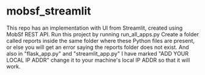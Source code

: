 # mobsf_streamlit
This repo has an implementation with UI from Streamlit, created using MobSf REST API. Run this project by running run_all_apps.py
Create a folder called reports inside the same folder where these Python files are present, or else you will get an error saying the reports folder does not exist.
And also in "flask_app.py" and "streamlit_app.py" I have marked "ADD YOUR LOCAL IP ADDR" change it to your machine's local IP ADDR so that it will work.
